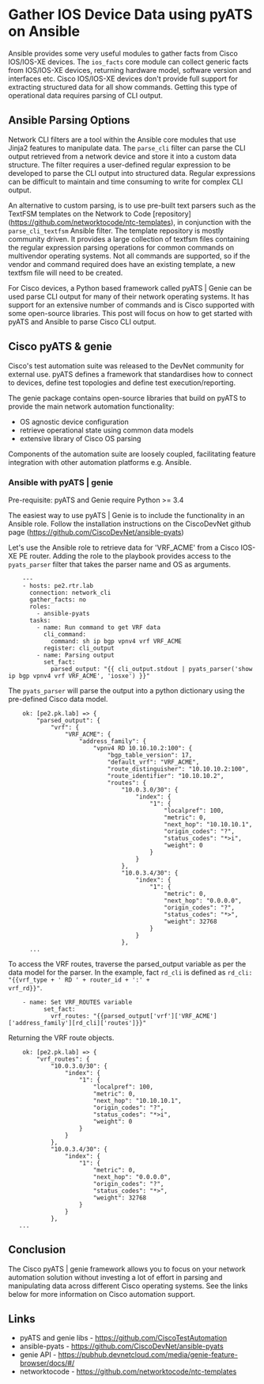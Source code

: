 # Gather IOS Device Data using pyATS on Ansible
Ansible provides some very useful modules to gather facts from Cisco IOS/IOS-XE devices. The <code>ios_facts</code> core module can collect generic facts from IOS/IOS-XE devices, returning hardware model, software version and interfaces etc. Cisco IOS/IOS-XE devices don't provide full support for extracting structured data for all show commands. Getting this type of operational data requires parsing of CLI output.

## Ansible Parsing Options
Network CLI filters are a tool within the Ansible core modules that use Jinja2 features to manipulate data. The <code>parse_cli</code> filter can parse the CLI output retrieved from a network device and store it into a custom data structure. The filter requires a user-defined regular expression to be developed to parse the CLI output into structured data. Regular expressions can be difficult to maintain and time consuming to write for complex CLI output.

An alternative to custom parsing, is to use pre-built text parsers such as the TextFSM templates on the Network to Code [repository] (https://github.com/networktocode/ntc-templates), in conjunction with the <code>parse_cli_textfsm</code> Ansible filter. The template repository is mostly community driven. It provides a large collection of textfsm files containing the regular expression parsing operations for common commands on multivendor operating systems. Not all commands are supported, so if the vendor and command required does have an existing template, a new textfsm file will need to be created.

For Cisco devices, a Python based framework called pyATS | Genie can be used parse CLI output for many of their network operating systems. It has support for an extensive number of commands and is Cisco supported with some open-source libraries. This post will focus on how to get started with pyATS and Ansible to parse Cisco CLI output.

## Cisco pyATS & genie
Cisco's test automation suite was released to the DevNet community for external use. pyATS defines a framework that standardises how to connect to devices, define test topologies and define test execution/reporting. 

The genie package contains open-source libraries that build on pyATS to provide the main network automation functionality:

* OS agnostic device configuration
* retrieve operational state using common data models
* extensive library of Cisco OS parsing

Components of the automation suite are loosely coupled, facilitating feature integration with other automation platforms e.g. Ansible. 

### Ansible with pyATS | genie
Pre-requisite: pyATS and Genie require Python >= 3.4 

The easiest way to use pyATS | Genie is to include the functionality in an Ansible role. Follow the installation instructions on the CiscoDevNet github page (https://github.com/CiscoDevNet/ansible-pyats) 

Let's use the Ansible role to retrieve data for 'VRF_ACME' from a Cisco IOS-XE PE router. Adding the role to the playbook provides access to the <code>pyats_parser</code> filter that takes the parser name and OS as arguments.

        ---
        - hosts: pe2.rtr.lab
          connection: network_cli
          gather_facts: no
          roles:
            - ansible-pyats
          tasks:
            - name: Run command to get VRF data
              cli_command:
                command: sh ip bgp vpnv4 vrf VRF_ACME
              register: cli_output
            - name: Parsing output
              set_fact:
                parsed_output: "{{ cli_output.stdout | pyats_parser('show ip bgp vpnv4 vrf VRF_ACME', 'iosxe') }}"

The <code>pyats_parser</code> will parse the output into a python dictionary using the pre-defined Cisco data model.  

        ok: [pe2.pk.lab] => {
            "parsed_output": {
                "vrf": {
                    "VRF_ACME": {
                        "address_family": {
                            "vpnv4 RD 10.10.10.2:100": {
                                "bgp_table_version": 17,
                                "default_vrf": "VRF_ACME",
                                "route_distinguisher": "10.10.10.2:100",
                                "route_identifier": "10.10.10.2",
                                "routes": {
                                    "10.0.3.0/30": {
                                        "index": {
                                            "1": {
                                                "localpref": 100,
                                                "metric": 0,
                                                "next_hop": "10.10.10.1",
                                                "origin_codes": "?",
                                                "status_codes": "*>i",
                                                "weight": 0
                                            }
                                        }
                                    },
                                    "10.0.3.4/30": {
                                        "index": {
                                            "1": {
                                                "metric": 0,
                                                "next_hop": "0.0.0.0",
                                                "origin_codes": "?",
                                                "status_codes": "*>",
                                                "weight": 32768
                                            }
                                        }
                                    },
          ...                          

To access the VRF routes, traverse the parsed_output variable as per the data model for the parser. 
In the example, fact <code>rd_cli</code> is defined as <code>rd_cli: "{{vrf_type + ' RD ' + router_id + ':' + vrf_rd}}"</code>. 

        - name: Set VRF_ROUTES variable
              set_fact:
                vrf_routes: "{{parsed_output['vrf']['VRF_ACME']['address_family'][rd_cli]['routes']}}"

Returning the VRF route objects.

        ok: [pe2.pk.lab] => {
            "vrf_routes": {
                "10.0.3.0/30": {
                    "index": {
                        "1": {
                            "localpref": 100,
                            "metric": 0,
                            "next_hop": "10.10.10.1",
                            "origin_codes": "?",
                            "status_codes": "*>i",
                            "weight": 0
                        }
                    }
                },
                "10.0.3.4/30": {
                    "index": {
                        "1": {
                            "metric": 0,
                            "next_hop": "0.0.0.0",
                            "origin_codes": "?",
                            "status_codes": "*>",
                            "weight": 32768
                        }
                    }
                },
       ...         

## Conclusion 
The Cisco pyATS | genie framework allows you to focus on your network automation solution without investing a lot of effort in parsing and manipulating data across different Cisco operating systems. See the links below for more information on Cisco automation support.  

## Links
* pyATS and genie libs - https://github.com/CiscoTestAutomation
* ansible-pyats - https://github.com/CiscoDevNet/ansible-pyats
* genie API - https://pubhub.devnetcloud.com/media/genie-feature-browser/docs/#/
* networktocode - https://github.com/networktocode/ntc-templates
